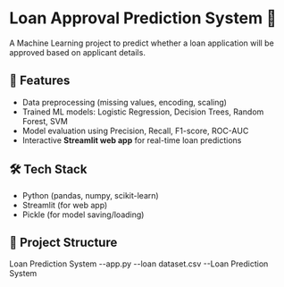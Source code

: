 # Loan Approval Prediction System 🚀  

A Machine Learning project to predict whether a loan application will be approved based on applicant details.  

## 📌 Features  
- Data preprocessing (missing values, encoding, scaling)  
- Trained ML models: Logistic Regression, Decision Trees, Random Forest, SVM  
- Model evaluation using Precision, Recall, F1-score, ROC-AUC  
- Interactive **Streamlit web app** for real-time loan predictions  

## 🛠️ Tech Stack  
- Python (pandas, numpy, scikit-learn)  
- Streamlit (for web app)  
- Pickle (for model saving/loading)  

## 📂 Project Structure  
Loan Prediction System 
 --app.py
 --loan dataset.csv
 --Loan Prediction System
